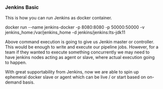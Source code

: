 ### Jenkins Basic ###

This is how you can run Jenkins as docker container. 

  docker run --name jenkins-docker -p 8080:8080 -p 50000:50000 -v jenkins_home:/var/jenkins_home -d jenkins/jenkins:lts-jdk11
  
Above command execution is going to give us Jenkin master or controller. This would be enough to write and execute our pipeline jobs. However, for a team if they wanted to execute something concurrently we may need to have jenkins nodes acting as agent or slave, where actual execution going to happen. 

With great supportability from Jenkins, now we are able to spin up ephemeral docker slave or agent which can be live / or start based on on-demand basis. 

 
  
